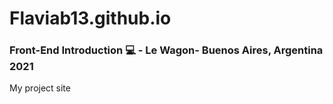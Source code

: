 # Flaviab13.github.io
### Front-End Introduction 💻 - Le Wagon- Buenos Aires, Argentina 2021
My project site   
